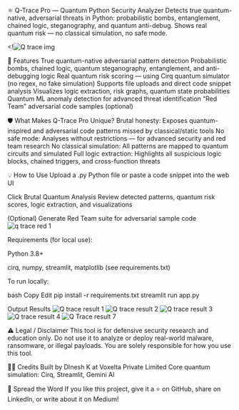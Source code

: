 ⚛️ Q-Trace Pro — Quantum Python Security Analyzer
Detects true quantum-native, adversarial threats in Python: probabilistic bombs, entanglement, chained logic, steganography, and quantum anti-debug. Shows real quantum risk — no classical simulation, no safe mode.

<!![Q trace img](https://github.com/user-attachments/assets/d8de04a6-5b5b-4619-8112-c05c1891d903)

🚀 Features
True quantum-native adversarial pattern detection
Probabilistic bombs, chained logic, quantum steganography, entanglement, and anti-debugging logic
Real quantum risk scoring — using Cirq quantum simulator (no regex, no fake simulation)
Supports file uploads and direct code snippet analysis
Visualizes logic extraction, risk graphs, quantum state probabilities
Quantum ML anomaly detection for advanced threat identification
“Red Team” adversarial code samples (optional)

🛡️ What Makes Q-Trace Pro Unique?
Brutal honesty: Exposes quantum-inspired and adversarial code patterns missed by classical/static tools
No safe mode: Analyses without restrictions — for advanced security and red team research
No classical simulation: All patterns are mapped to quantum circuits and simulated
Full logic extraction: Highlights all suspicious logic blocks, chained triggers, and cross-function threats

💡 How to Use
Upload a .py Python file or paste a code snippet into the web UI

Click Brutal Quantum Analysis
Review detected patterns, quantum risk scores, logic extraction, and visualizations

(Optional) Generate Red Team suite for adversarial sample code
![q trace red 1](https://github.com/user-attachments/assets/b1fa0ff8-0f46-4d24-8c04-a7c13afd1711)

Requirements (for local use):

Python 3.8+

cirq, numpy, streamlit, matplotlib (see requirements.txt)

To run locally:

bash
Copy
Edit
pip install -r requirements.txt
streamlit run app.py

 Output Results 
![Q trace result 1](https://github.com/user-attachments/assets/6536abeb-9f78-4ce9-a191-98f2746968f7)
![Q trace result 2](https://github.com/user-attachments/assets/ab906aa0-9ee2-4ca9-ba1a-d3fddc5eaff6)
![Q trace result 3](https://github.com/user-attachments/assets/0ff5f519-912e-429a-9487-108bee937747)
![Q trace result 4](https://github.com/user-attachments/assets/8d3175b5-1e8e-4e42-ba03-29170bd07212)
![Q Trace result 7](https://github.com/user-attachments/assets/286f4a9d-c614-4892-811f-0f94629cb78f)

⚠️ Legal / Disclaimer
This tool is for defensive security research and education only. Do not use it to analyze or deploy real-world malware, ransomware, or illegal payloads.
You are solely responsible for how you use this tool.

🧑‍💻 Credits
Built by DInesh K at Voxelta Private Limited
Core quantum simulation: Cirq, Streamlit, Gemini AI

📢 Spread the Word
If you like this project, give it a ⭐ on GitHub, share on LinkedIn, or write about it on Medium!

